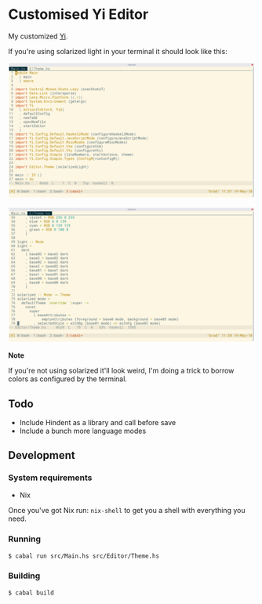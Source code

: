 # Customised Yi Editor

My customized [Yi](https://yi-editor.github.io/).

If you're using solarized light in your terminal it should look like this:

![Screen shot one](./images/one.png)

![Screen shot one](./images/two.png)

**Note**

If you're not using solarized it'll look weird, I'm doing a trick to borrow colors as configured by the terminal.

## Todo

* Include Hindent as a library and call before save
* Include a bunch more language modes

## Development

### System requirements

* Nix

Once you've got Nix run: `nix-shell` to get you a shell with everything you need.

### Running

```
$ cabal run src/Main.hs src/Editor/Theme.hs
```

### Building

```
$ cabal build
```
